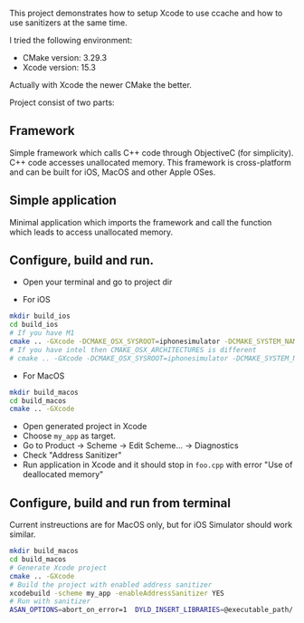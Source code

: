 This project demonstrates how to setup Xcode to use ccache and how to use sanitizers at the same time.

I tried the following environment:
* CMake version: 3.29.3
* Xcode version: 15.3

Actually with Xcode the newer CMake the better.

Project consist of two parts:

## Framework

Simple framework which calls C++ code through ObjectiveC (for simplicity).
C++ code accesses unallocated memory.
This framework is cross-platform and can be built for iOS, MacOS and other Apple OSes.

## Simple application

Minimal application which imports the framework and call the function which leads to access unallocated memory.

## Configure, build and run.

- Open your terminal and go to project dir

- For iOS
```bash
mkdir build_ios
cd build_ios
# If you have M1
cmake .. -GXcode -DCMAKE_OSX_SYSROOT=iphonesimulator -DCMAKE_SYSTEM_NAME=iOS -DCMAKE_OSX_ARCHITECTURES="arm64"
# If you have intel then CMAKE_OSX_ARCHITECTURES is different
# cmake .. -GXcode -DCMAKE_OSX_SYSROOT=iphonesimulator -DCMAKE_SYSTEM_NAME=iOS -DCMAKE_OSX_ARCHITECTURES="x86_64" 
```

- For MacOS
```bash
mkdir build_macos
cd build_macos
cmake .. -GXcode
```

- Open generated project in Xcode
- Choose `my_app` as target. 
- Go to Product -> Scheme -> Edit Scheme... -> Diagnostics
- Check "Address Sanitizer"
- Run application in Xcode and it should stop in `foo.cpp` with error "Use of deallocated memory"

## Configure, build and run from terminal

Current instreuctions are for MacOS only, but for iOS Simulator should work similar.

```bash
mkdir build_macos
cd build_macos
# Generate Xcode project
cmake .. -GXcode
# Build the project with enabled address sanitizer
xcodebuild -scheme my_app -enableAddressSanitizer YES
# Run with sanitizer
ASAN_OPTIONS=abort_on_error=1  DYLD_INSERT_LIBRARIES=@executable_path/../Frameworks/libclang_rt.asan_osx_dynamic.dylib:/Applications/Xcode.app/Contents/Developer/usr/lib/libLogRedirect.dylib:/Applications/Xcode.app/Contents/Developer/usr/lib/libBacktraceRecording.dylib:/Applications/Xcode.app/Contents/Developer/usr/lib/libMainThreadChecker.dylib:/usr/lib/libRPAC.dylib:/Applications/Xcode.app/Contents/Developer/Platforms/MacOSX.platform/Developer/Library/Debugger/libViewDebuggerSupport.dylib DYLD_FRAMEWORK_PATH=Debug DYLD_LIBRARY_PATH=../lib/clang/15.0.0/lib/darwin:/usr/lib/system/introspection Debug/my_app.app/Contents/MacOS/my_app
```
